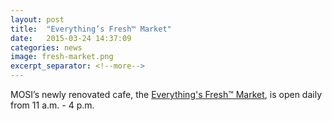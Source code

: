 ```yaml
---
layout: post
title:  "Everything’s Fresh™ Market"
date:   2015-03-24 14:37:09
categories: news
image: fresh-market.png
excerpt_separator: <!--more-->
---
```

MOSI’s newly renovated cafe, the <a href="http://www.mosi.org/plan-your-visit/everythings-fresh-market.aspx" target="_blank">Everything's Fresh™ Market</a>, is open daily from 11 a.m. - 4 p.m.